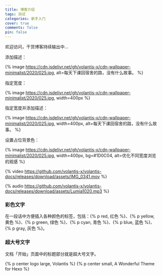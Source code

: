 ```yaml
---
title: 博客介绍
tags: 测试
categories: 新手入门
cover: true
comments: false
pin: false
---
```

欢迎访问，干货博客持续输出中...

添加描述：

{% image https://cdn.jsdelivr.net/gh/volantis-x/cdn-wallpaper-minimalist/2020/025.jpg, alt=每天下课回宿舍的路，没有什么故事。 %}

指定宽度：

{% image https://cdn.jsdelivr.net/gh/volantis-x/cdn-wallpaper-minimalist/2020/025.jpg, width=400px %}

指定宽度并添加描述：

{% image https://cdn.jsdelivr.net/gh/volantis-x/cdn-wallpaper-minimalist/2020/025.jpg, width=400px, alt=每天下课回宿舍的路，没有什么故事。 %}

设置占位背景色：

{% image https://cdn.jsdelivr.net/gh/volantis-x/cdn-wallpaper-minimalist/2020/025.jpg, width=400px, bg=#1D0C04, alt=优化不同宽度浏览的观感 %}

{% video https://github.com/volantis-x/volantis-docs/releases/download/assets/IMG_0341.mov %}

{% audio https://github.com/volantis-x/volantis-docs/releases/download/assets/Lumia1020.mp3 %}

### 彩色文字

在一段话中方便插入各种颜色的标签，包括：{% p red, 红色 %}、{% p yellow, 黄色 %}、{% p green, 绿色 %}、{% p cyan, 青色 %}、{% p blue, 蓝色 %}、{% p gray, 灰色 %}。

### 超大号文字

文档「开始」页面中的标题部分就是超大号文字。

{% p center logo large, Volantis %}
{% p center small, A Wonderful Theme for Hexo %}

